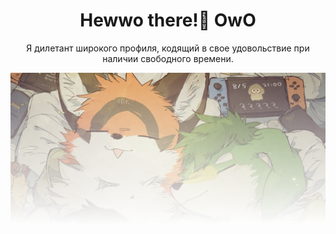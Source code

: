 <h1 align="center">Hewwo there!👋 OwO</h1>

<p align="center">
  Я дилетант широкого профиля, кодящий в свое удовольствие при наличии свободного времени.
</p>

<img src="bg2.png" />

